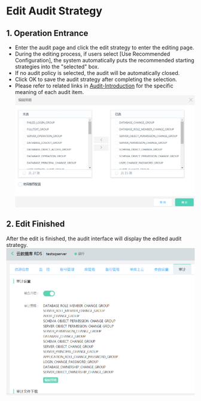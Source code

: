 # Edit Audit Strategy

## 1. Operation Entrance
- Enter the audit page and click the edit strategy to enter the editing page.
- During the editing process, if users select [Use Recommended Configuration], the system automatically puts the recommended starting strategies into the "selected" box.
- If no audit policy is selected, the audit will be automatically closed.
- Click OK to save the audit strategy after completing the selection.
- Please refer to related links in [Audit-Introduction](Audit-Introduction.md) for the specific meaning of each audit item.
![Edit Audit 1](../../../../image/RDS/Edit-Audit-1.png)

## 2. Edit Finished
After the edit is finished, the audit interface will display the edited audit strategy.
![Edit Audit 2](../../../../image/RDS/Edit-Audit-2.png)
